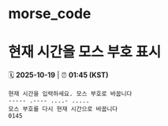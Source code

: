 # morse_code
# 현재 시간을 모스 부호 표시
<!-- MORSE_TIME_START -->
🗓️ **2025-10-19** | ⏰ **01:45 (KST)**

```
현재 시간을 입력하세요. 모스 부호로 바꿉니다
----- .---- ....- .....
모스 부호를 다시 현재 시간으로 바꿉니다
0145
```
<!-- MORSE_TIME_END -->
